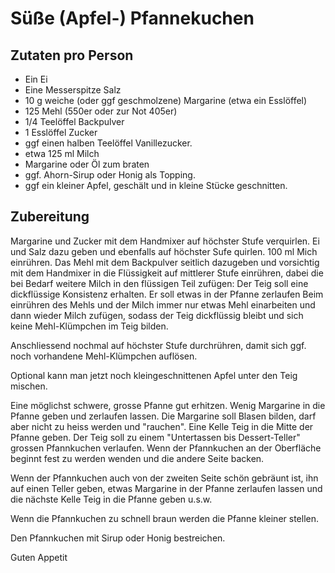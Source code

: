 ﻿# Süße (Apfel-) Pfannekuchen

## Zutaten pro Person

* Ein Ei
* Eine Messerspitze Salz
* 10 g weiche (oder ggf geschmolzene) Margarine (etwa ein Esslöffel)
* 125 Mehl (550er oder zur Not 405er)
* 1/4 Teelöffel Backpulver
* 1 Esslöffel Zucker
* ggf einen halben Teelöffel Vanillezucker.
* etwa 125 ml Milch
* Margarine oder Öl zum braten
* ggf. Ahorn-Sirup oder Honig als Topping.
* ggf ein kleiner Apfel, geschält und in kleine Stücke geschnitten.

## Zubereitung

Margarine und Zucker mit dem Handmixer auf höchster Stufe verquirlen. Ei und Salz dazu geben und ebenfalls auf höchster Sufe quirlen. 100 ml Mich einrühren. Das Mehl mit dem Backpulver seitlich dazugeben und vorsichtig mit dem Handmixer in die Flüssigkeit auf mittlerer Stufe einrühren, dabei die bei Bedarf weitere Milch in den flüssigen Teil zufügen: Der Teig soll eine dickflüssige Konsistenz erhalten. Er soll etwas in der Pfanne zerlaufen Beim einrühren des Mehls und der Milch immer nur etwas Mehl einarbeiten und dann wieder Milch zufügen, sodass der Teig dickflüssig bleibt und sich keine Mehl-Klümpchen im Teig bilden.

Anschliessend nochmal auf höchster Stufe durchrühren, damit sich ggf. noch vorhandene Mehl-Klümpchen auflösen.

Optional kann man jetzt noch kleingeschnittenen Apfel unter den Teig mischen.

Eine möglichst schwere, grosse Pfanne gut erhitzen. Wenig Margarine in die Pfanne geben und zerlaufen lassen. Die Margarine soll Blasen bilden, darf aber nicht zu heiss werden und "rauchen". Eine Kelle Teig in die Mitte der Pfanne geben. Der Teig soll zu einem "Untertassen bis Dessert-Teller" grossen Pfannkuchen verlaufen. Wenn der Pfannkuchen an der Oberfläche beginnt fest zu werden wenden und die andere Seite backen.

Wenn der Pfannkuchen auch von der zweiten Seite schön gebräunt ist, ihn auf einen Teller geben, etwas Margarine in der Pfanne zerlaufen lassen und die nächste Kelle Teig in die Pfanne geben u.s.w.

Wenn die Pfannkuchen zu schnell braun werden die Pfanne kleiner stellen.

Den Pfannkuchen mit Sirup oder Honig bestreichen.

Guten Appetit